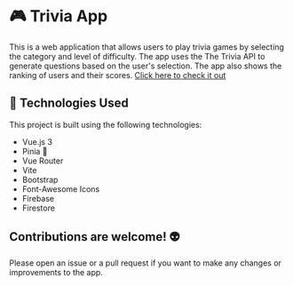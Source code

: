 # :video_game: Trivia App 
This is a web application that allows users to play trivia games by selecting the category and level of difficulty. The app uses the The Trivia API to generate questions based on the user's selection. The app also shows the ranking of users and their scores.
[Click here to check it out](https://reliable-crisp-194936.netlify.app/)

## :pushpin: Technologies Used 

This project is built using the following technologies:

- Vue.js 3
- Pinia :pineapple:
- Vue Router
- Vite
- Bootstrap
- Font-Awesome Icons
- Firebase
- Firestore

## Contributions are welcome! :alien: 

Please open an issue or a pull request if you want to make any changes or improvements to the app.
